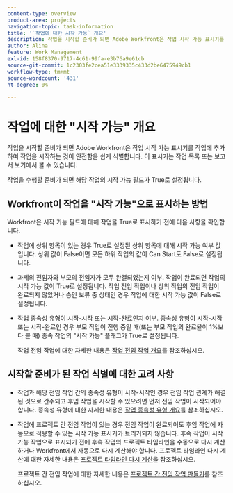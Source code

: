 ```yaml
---
content-type: overview
product-area: projects
navigation-topic: task-information
title: '`작업에 대한 시작 가능` 개요'
description: 작업을 시작할 준비가 되면 Adobe Workfront은 작업 시작 가능 표시기를 작업에 추가하여 작업을 시작하는 것이 안전함을 쉽게 식별합니다. 이 표시기는 작업 목록 또는 보고서 보기에서 볼 수 있습니다.
author: Alina
feature: Work Management
exl-id: 158f8370-9717-4c61-99fa-e3b76a9e61cb
source-git-commit: 1c2303fe2cea51e3339335c433d2be6475949cb1
workflow-type: tm+mt
source-wordcount: '431'
ht-degree: 0%

---
```


# 작업에 대한 &quot;시작 가능&quot; 개요

작업을 시작할 준비가 되면 Adobe Workfront은 작업 시작 가능 표시기를 작업에 추가하여 작업을 시작하는 것이 안전함을 쉽게 식별합니다. 이 표시기는 작업 목록 또는 보고서 보기에서 볼 수 있습니다.

작업을 수행할 준비가 되면 해당 작업의 시작 가능 필드가 True로 설정됩니다.

## Workfront이 작업을 &quot;시작 가능&quot;으로 표시하는 방법

Workfront은 시작 가능 필드에 대해 작업을 True로 표시하기 전에 다음 사항을 확인합니다.

* 작업에 상위 항목이 있는 경우 True로 설정된 상위 항목에 대해 시작 가능 여부 값입니다. 상위 값이 False이면 모든 하위 작업의 값이 Can Start도 False로 설정됩니다.
* 과제의 전임자와 부모의 전임자가 모두 완결되었는지 여부. 작업이 완료되면 작업의 시작 가능 값이 True로 설정됩니다. 작업 전임 작업이나 상위 작업의 전임 작업이 완료되지 않았거나 승인 보류 중 상태인 경우 작업에 대한 시작 가능 값이 False로 설정됩니다.
* 작업 종속성 유형이 시작-시작 또는 시작-완료인지 여부. 종속성 유형이 시작-시작 또는 시작-완료인 경우 부모 작업이 진행 중일 때(또는 부모 작업의 완료율이 1%보다 클 때) 종속 작업의 &quot;시작 가능&quot; 플래그가 True로 설정됩니다. <!--not sure if this should say PARENT or PREDECESSOR??; asking on the issue-->

  작업 전임 작업에 대한 자세한 내용은 [작업 전임 작업 개요](../../../manage-work/tasks/use-prdcssrs/predecessors-overview.md)를 참조하십시오.

## 시작할 준비가 된 작업 식별에 대한 고려 사항

* 작업과 해당 전임 작업 간의 종속성 유형이 시작-시작인 경우 전임 작업 관계가 해결된 것으로 간주되고 후임 작업을 시작할 수 있으려면 먼저 전임 작업이 시작되어야 합니다. 종속성 유형에 대한 자세한 내용은 [작업 종속성 유형 개요](../../../manage-work/tasks/use-prdcssrs/task-dependency-types.md)를 참조하십시오.
* 작업에 프로젝트 간 전임 작업이 있는 경우 전임 작업이 완료되어도 후임 작업에 자동으로 적용할 수 있는 시작 가능 표시기가 트리거되지 않습니다. 후속 작업이 시작 가능 작업으로 표시되기 전에 후속 작업의 프로젝트 타임라인을 수동으로 다시 계산하거나 Workfront에서 자동으로 다시 계산해야 합니다. 프로젝트 타임라인 다시 계산에 대한 자세한 내용은 [프로젝트 타임라인 다시 계산](../../../manage-work/projects/manage-projects/recalculate-project-timeline.md)을 참조하십시오.

  프로젝트 간 전임 작업에 대한 자세한 내용은 [프로젝트 간 전임 작업 만들기](../../../manage-work/tasks/use-prdcssrs/cross-project-predecessors.md)를 참조하십시오.

